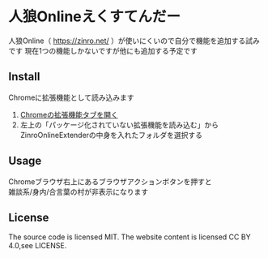 人狼Onlineえくすてんだー
====
人狼Online（ https://zinro.net/ ）が使いにくいので自分で機能を追加する試みです
現在1つの機能しかないですが他にも追加する予定です

Install
----
Chromeに拡張機能として読み込みます  
1. [Chromeの拡張機能タブを開く](chrome://extensions/)
2. 左上の「パッケージ化されていない拡張機能を読み込む」からZinroOnlineExtenderの中身を入れたフォルダを選択する

Usage
----
Chromeブラウザ右上にあるブラウザアクションボタンを押すと  
雑談系/身内/合言葉の村が非表示になります

License
----
The source code is licensed MIT. The website content is licensed CC BY 4.0,see LICENSE.
